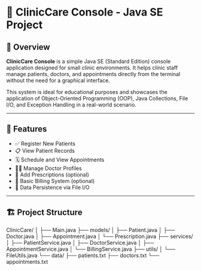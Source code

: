 # 🏥 ClinicCare Console - Java SE Project

## 📌 Overview

**ClinicCare Console** is a simple Java SE (Standard Edition) console application designed for small clinic environments. It helps clinic staff manage patients, doctors, and appointments directly from the terminal without the need for a graphical interface.

This system is ideal for educational purposes and showcases the application of Object-Oriented Programming (OOP), Java Collections, File I/O, and Exception Handling in a real-world scenario.

---

## 🎯 Features

- ✅ Register New Patients  
- 📋 View Patient Records  
- 🗓 Schedule and View Appointments  
- 👨‍⚕️ Manage Doctor Profiles  
- 💊 Add Prescriptions (optional)  
- 📄 Basic Billing System (optional)  
- 💾 Data Persistence via File I/O  

---

## 🏗 Project Structure

ClinicCare/
│
├── Main.java
├── models/
│ ├── Patient.java
│ ├── Doctor.java
│ ├── Appointment.java
│ └── Prescription.java
├── services/
│ ├── PatientService.java
│ ├── DoctorService.java
│ ├── AppointmentService.java
│ └── BillingService.java
├── utils/
│ └── FileUtils.java
└── data/
├── patients.txt
├── doctors.txt
└── appointments.txt
